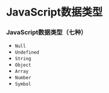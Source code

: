 # JavaScript数据类型

### JavaScript数据类型（七种）  

* `Null`  
* `Undefined`  
* `String`  
* `Object`  
* `Array`  
* `Number`  
* `Symbol`
